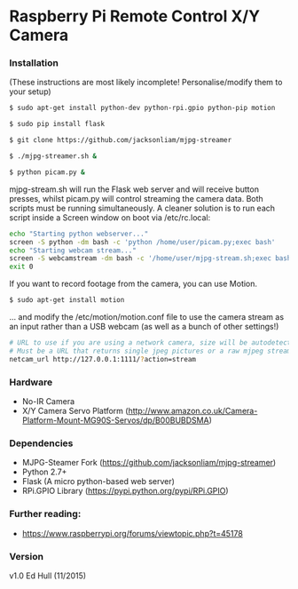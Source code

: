 # Raspberry Pi Remote Control X/Y Camera
### Installation
(These instructions are most likely incomplete! Personalise/modify them to your setup)
```sh
$ sudo apt-get install python-dev python-rpi.gpio python-pip motion
```
```sh
$ sudo pip install flask
```
```sh
$ git clone https://github.com/jacksonliam/mjpg-streamer
```
```sh
$ ./mjpg-streamer.sh &
```
```sh
$ python picam.py &
```


mjpg-stream.sh will run the Flask web server and will receive button presses, whilst picam.py will control streaming the camera data. Both scripts must be running simultaneously. A cleaner solution is to run each script inside a Screen window on boot via /etc/rc.local:

```sh
echo "Starting python webserver..."
screen -S python -dm bash -c 'python /home/user/picam.py;exec bash'
echo "Starting webcam stream..."
screen -S webcamstream -dm bash -c '/home/user/mjpg-stream.sh;exec bash'
exit 0
```

If you want to record footage from the camera, you can use Motion.
```sh
$ sudo apt-get install motion
```
... and modify the /etc/motion/motion.conf file to use the camera stream as an input rather than a USB webcam (as well as a bunch of other settings!)
```sh
# URL to use if you are using a network camera, size will be autodetected (incl http:// ftp:// or file:///)
# Must be a URL that returns single jpeg pictures or a raw mjpeg stream. Default: Not defined
netcam_url http://127.0.0.1:1111/?action=stream 
```

### Hardware
  - No-IR Camera
  - X/Y Camera Servo Platform (http://www.amazon.co.uk/Camera-Platform-Mount-MG90S-Servos/dp/B00BUBDSMA)

### Dependencies
  - MJPG-Steamer Fork (https://github.com/jacksonliam/mjpg-streamer)
  - Python 2.7+
  - Flask (A micro python-based web server)
  - RPi.GPIO Library (https://pypi.python.org/pypi/RPi.GPIO)

### Further reading:

  - https://www.raspberrypi.org/forums/viewtopic.php?t=45178
  
### Version
v1.0
Ed Hull (11/2015)


